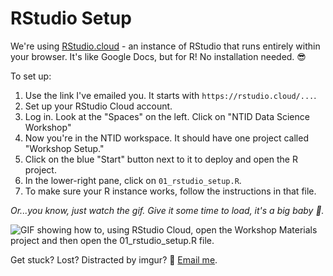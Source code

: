 # RStudio Setup

We're using [RStudio.cloud](https://rstudio.cloud/) - an instance of RStudio that runs entirely within your browser. It's like Google Docs, but for R! No installation needed. :sunglasses:

To set up:
1. Use the link I've emailed you. It starts with `https://rstudio.cloud/...`. 
1. Set up your RStudio Cloud account. 
1. Log in. Look at the "Spaces" on the left. Click on "NTID Data Science Workshop"
1. Now you're in the NTID workspace. It should have one project called "Workshop Setup." 
1. Click on the blue "Start" button next to it to deploy and open the R project.
1. In the lower-right pane, click on `01_rstudio_setup.R`.
1. To make sure your R instance works, follow the instructions in that file.

*Or...you know, just watch the gif. Give it some time to load, it's a big baby :baby:.* 

![GIF showing how to, using RStudio Cloud, open the Workshop Materials project and then open the 01_rstudio_setup.R file.](img/rstudio_cloud_setup.gif)

Get stuck? Lost? Distracted by imgur? :eyes: [Email me](mailto:adamstone@gmail.com).